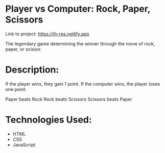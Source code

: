 # Player vs Computer: Rock, Paper, Scissors 

Link to project: https://jh-rps.netlify.app

The legendary game determining the winner through the move of rock, paper, or scissor.

# Description:
If the player wins, they gain 1 point. If the computer wins, the player loses one point.

Paper beats Rock
Rock beats Scissors
Scissors beats Paper

# Technologies Used: 
- HTML
- CSS
- JavaScript

